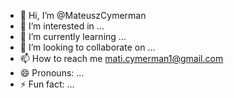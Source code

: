- 👋 Hi, I’m @MateuszCymerman
- 👀 I’m interested in ...
- 🌱 I’m currently learning ...
- 💞️ I’m looking to collaborate on ...
- 📫 How to reach me mati.cymerman1@gmail.com
- 😄 Pronouns: ...
- ⚡ Fun fact: ...

<!---
MateuszCymerman/MateuszCymerman is a ✨ special ✨ repository because its `README.md` (this file) appears on your GitHub profile.
You can click the Preview link to take a look at your changes.
--->
